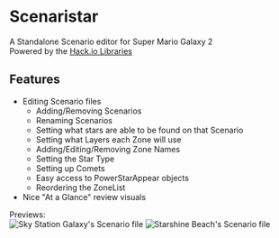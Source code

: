 # Scenaristar
A Standalone Scenario editor for Super Mario Galaxy 2<br/>
Powered by the [Hack.io Libraries](https://github.com/SuperHackio/Hack.io)

## Features
- Editing Scenario files
  - Adding/Removing Scenarios
  - Renaming Scenarios
  - Setting what stars are able to be found on that Scenario
  - Setting what Layers each Zone will use
  - Adding/Editing/Removing Zone Names
  - Setting the Star Type
  - Setting up Comets
  - Easy access to PowerStarAppear objects
  - Reordering the ZoneList
- Nice "At a Glance" review visuals
  
Previews:<br/>
![Sky Station Galaxy's Scenario file](https://user-images.githubusercontent.com/44330283/88088029-a54e3b80-cb3e-11ea-9bde-ce2791a44b89.png)
![Starshine Beach's Scenario file](https://user-images.githubusercontent.com/44330283/88087894-7afc7e00-cb3e-11ea-8ac1-440256765764.png)
